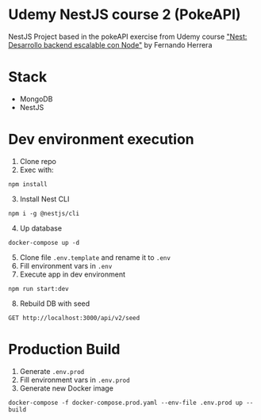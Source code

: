 # Udemy NestJS course 2 (PokeAPI)
NestJS Project based in the pokeAPI exercise from Udemy course ["Nest: Desarrollo backend escalable con Node"](https://www.udemy.com/course/nest-framework/) by Fernando Herrera

# Stack
* MongoDB
* NestJS

# Dev environment execution
1. Clone repo
2. Exec with:
```
npm install
```
3. Install Nest CLI
```
npm i -g @nestjs/cli
```
4. Up database
```
docker-compose up -d
```
5. Clone file `.env.template` and rename it to `.env`
6. Fill environment vars in `.env`
7. Execute app in dev environment
```
npm run start:dev
```
8. Rebuild DB with seed
```
GET http://localhost:3000/api/v2/seed
```

# Production Build
1. Generate  `.env.prod`
2. Fill environment vars in `.env.prod`
3. Generate new Docker image
```
docker-compose -f docker-compose.prod.yaml --env-file .env.prod up --build
```